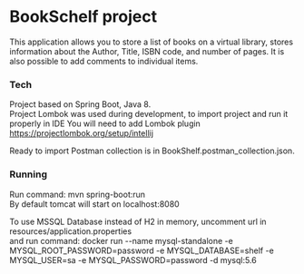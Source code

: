 <!DOCTYPE html><html><head><meta charset="utf-8"></head><body id="preview">
<h1 class="code-line" data-line-start=0 data-line-end=1><a id="BookSchelf_project_0"></a>BookSchelf project</h1>
<p class="has-line-data" data-line-start="2" data-line-end="3">This application allows you to store a list of books on a virtual library, stores information about the Author, Title, ISBN code, and number of pages. It is also possible to add comments to individual items.</p>
<h3 class="code-line" data-line-start=4 data-line-end=5><a id="Tech_4"></a>Tech</h3>
<p class="has-line-data" data-line-start="5" data-line-end="7">Project based on Spring Boot, Java 8.<br>
Project Lombok was used during development, to import project and run it properly in IDE You will need to add Lombok plugin <a href="https://projectlombok.org/setup/intellij">https://projectlombok.org/setup/intellij</a></p>
<p class="has-line-data" data-line-start="8" data-line-end="9">Ready to import Postman collection is in BookShelf.postman_collection.json.</p>
<h3 class="code-line" data-line-start=10 data-line-end=11><a id="Running_10"></a>Running</h3>
<p class="has-line-data" data-line-start="11" data-line-end="13">Run command: mvn spring-boot:run<br>
By default tomcat will start on localhost:8080</p>
<p class="has-line-data" data-line-start="14" data-line-end="16">To use MSSQL Database instead of H2 in memory, uncomment url in resources/application.properties<br>
and run command: docker run --name mysql-standalone -e MYSQL_ROOT_PASSWORD=password -e MYSQL_DATABASE=shelf -e MYSQL_USER=sa -e MYSQL_PASSWORD=password -d mysql:5.6</p>
</body></html>